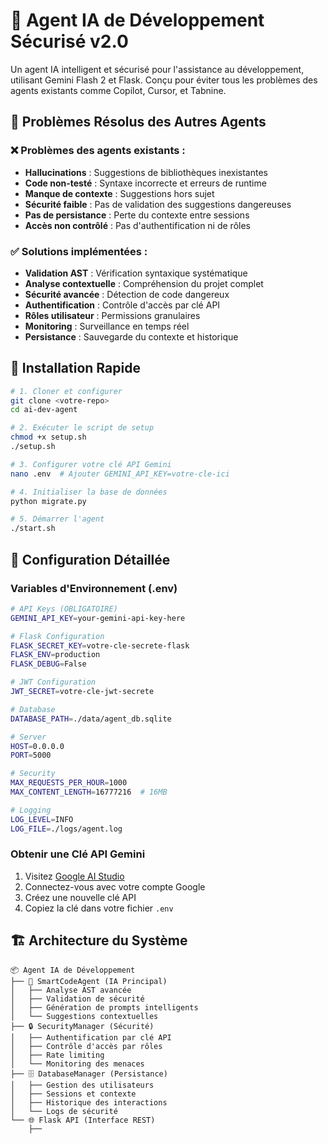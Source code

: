 # 🤖 Agent IA de Développement Sécurisé v2.0

Un agent IA intelligent et sécurisé pour l'assistance au développement, utilisant Gemini Flash 2 et Flask. Conçu pour éviter tous les problèmes des agents existants comme Copilot, Cursor, et Tabnine.

## 🎯 Problèmes Résolus des Autres Agents

### ❌ Problèmes des agents existants :
- **Hallucinations** : Suggestions de bibliothèques inexistantes
- **Code non-testé** : Syntaxe incorrecte et erreurs de runtime
- **Manque de contexte** : Suggestions hors sujet
- **Sécurité faible** : Pas de validation des suggestions dangereuses
- **Pas de persistance** : Perte du contexte entre sessions
- **Accès non contrôlé** : Pas d'authentification ni de rôles

### ✅ Solutions implémentées :
- **Validation AST** : Vérification syntaxique systématique
- **Analyse contextuelle** : Compréhension du projet complet
- **Sécurité avancée** : Détection de code dangereux
- **Authentification** : Contrôle d'accès par clé API
- **Rôles utilisateur** : Permissions granulaires
- **Monitoring** : Surveillance en temps réel
- **Persistance** : Sauvegarde du contexte et historique

## 🚀 Installation Rapide

```bash
# 1. Cloner et configurer
git clone <votre-repo>
cd ai-dev-agent

# 2. Exécuter le script de setup
chmod +x setup.sh
./setup.sh

# 3. Configurer votre clé API Gemini
nano .env  # Ajouter GEMINI_API_KEY=votre-cle-ici

# 4. Initialiser la base de données
python migrate.py

# 5. Démarrer l'agent
./start.sh
```

## 🔧 Configuration Détaillée

### Variables d'Environnement (.env)

```bash
# API Keys (OBLIGATOIRE)
GEMINI_API_KEY=your-gemini-api-key-here

# Flask Configuration
FLASK_SECRET_KEY=votre-cle-secrete-flask
FLASK_ENV=production
FLASK_DEBUG=False

# JWT Configuration
JWT_SECRET=votre-cle-jwt-secrete

# Database
DATABASE_PATH=./data/agent_db.sqlite

# Server
HOST=0.0.0.0
PORT=5000

# Security
MAX_REQUESTS_PER_HOUR=1000
MAX_CONTENT_LENGTH=16777216  # 16MB

# Logging
LOG_LEVEL=INFO
LOG_FILE=./logs/agent.log
```

### Obtenir une Clé API Gemini

1. Visitez [Google AI Studio](https://makersuite.google.com/app/apikey)
2. Connectez-vous avec votre compte Google
3. Créez une nouvelle clé API
4. Copiez la clé dans votre fichier `.env`

## 🏗️ Architecture du Système

```
📦 Agent IA de Développement
├── 🧠 SmartCodeAgent (IA Principal)
│   ├── Analyse AST avancée
│   ├── Validation de sécurité
│   ├── Génération de prompts intelligents
│   └── Suggestions contextuelles
├── 🔒 SecurityManager (Sécurité)
│   ├── Authentification par clé API
│   ├── Contrôle d'accès par rôles
│   ├── Rate limiting
│   └── Monitoring des menaces
├── 🗄️ DatabaseManager (Persistance)
│   ├── Gestion des utilisateurs
│   ├── Sessions et contexte
│   ├── Historique des interactions
│   └── Logs de sécurité
└── 🌐 Flask API (Interface REST)
    ├──